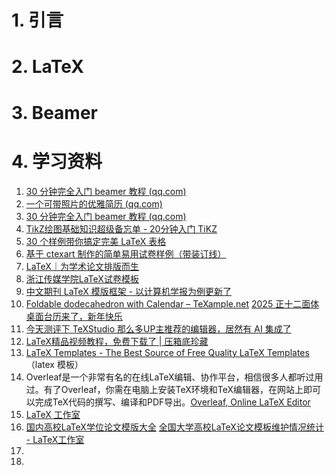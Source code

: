 # 1. 引言 



# 2. LaTeX 



# 3. Beamer 



# 4. 学习资料
1. [30 分钟完全入门 beamer 教程 (qq.com)](https://mp.weixin.qq.com/s/xi2rYn5y1l8SqE_32oMSxQ)
2. [一个可带照片的优雅简历 (qq.com)](https://mp.weixin.qq.com/s/FU9bkIuZHq2VK_-7g1l5yQ)
3. [30 分钟完全入门 beamer 教程 (qq.com)](https://mp.weixin.qq.com/s/xi2rYn5y1l8SqE_32oMSxQ)
4. [TikZ绘图基础知识超级备忘单 - 20分钟入门 TiKZ](https://mp.weixin.qq.com/s/CSkh8qzAF7n5OjF28fhTmg)
5. [30 个样例带你搞定完美 LaTeX 表格](https://mp.weixin.qq.com/s/4vcqUdz4j7gPDCD3vgd45Q)
6. [基于 ctexart 制作的简单易用试卷样例（带装订线）](https://mp.weixin.qq.com/s/gux8xpTIhcclVHauBzJ1Yw)
7. [LaTeX｜为学术论文排版而生](https://mp.weixin.qq.com/mp/appmsgalbum?action=getalbum&album_id=1363941966123466752&__biz=MzAxNzgyMDg0MQ==&scene=21#wechat_redirect)
8. [浙江传媒学院LaTeX试卷模板](https://mp.weixin.qq.com/s/37gpA2IEODZxSwZ1Tpaeig)
9. [中文期刊 LaTeX 模版框架 - 以计算机学报为例更新了](https://mp.weixin.qq.com/s/R6Cf9Z2tAccRsO7P3wwHjA)
10. [Foldable dodecahedron with Calendar – TeXample.net](https://texample.net/foldable-dodecahedron-with-calendar/) [2025 正十二面体桌面台历来了，新年快乐](https://mp.weixin.qq.com/s/IMdimeSi1J1FATifFijCfQ)
11. [今天测评下 TeXStudio 那么多UP主推荐的编辑器，居然有 AI 集成了](https://mp.weixin.qq.com/s/_b6GY5RtKaGM5eJpKLT0BQ)
12. [LaTeX精品视频教程，免费下载了 | 压箱底珍藏](https://mp.weixin.qq.com/s/jQEwYumxUMNJZ1cWw3NWTw)
13. [LaTeX Templates - The Best Source of Free Quality LaTeX Templates](https://www.latextemplates.com/)（latex 模板）
14. Overleaf是一个非常有名的在线LaTeX编辑、协作平台，相信很多人都听过用过。有了Overleaf，你需在电脑上安装TeX环境和TeX编辑器，在网站上即可以完成TeX代码的撰写、编译和PDF导出。[Overleaf, Online LaTeX Editor](https://www.overleaf.com/)
15. [LaTeX 工作室](https://www.latexstudio.net/)
16. [国内高校LaTeX学位论文模版大全](https://mp.weixin.qq.com/s/KlRIxv7VKxC3lTNS2ccsQA)  [全国大学高校LaTeX论文模板维护情况统计 - LaTeX工作室](https://wenda.latexstudio.net/article-5038.html)
17. 
18. 